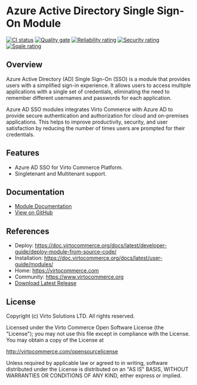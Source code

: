 # Azure Active Directory Single Sign-On Module

[![CI status](https://github.com/VirtoCommerce/vc-module-azure-ad/workflows/Module%20CI/badge.svg?branch=dev)](https://github.com/VirtoCommerce/vc-module-azure-ad/actions?query=workflow%3A"Module+CI") [![Quality gate](https://sonarcloud.io/api/project_badges/measure?project=VirtoCommerce_vc-module-azure-ad&metric=alert_status&branch=dev)](https://sonarcloud.io/dashboard?id=VirtoCommerce_vc-module-azure-ad) [![Reliability rating](https://sonarcloud.io/api/project_badges/measure?project=VirtoCommerce_vc-module-azure-ad&metric=reliability_rating&branch=dev)](https://sonarcloud.io/dashboard?id=VirtoCommerce_vc-module-azure-ad) [![Security rating](https://sonarcloud.io/api/project_badges/measure?project=VirtoCommerce_vc-module-azure-ad&metric=security_rating&branch=dev)](https://sonarcloud.io/dashboard?id=VirtoCommerce_vc-module-azure-ad) [![Sqale rating](https://sonarcloud.io/api/project_badges/measure?project=VirtoCommerce_vc-module-azure-ad&metric=sqale_rating&branch=dev)](https://sonarcloud.io/dashboard?id=VirtoCommerce_vc-module-azure-ad)

## Overview

Azure Active Directory (AD) Single Sign-On (SSO) is a module that provides users with a simplified sign-in experience.
It allows users to access multiple applications with a single set of credentials, eliminating the need to remember
different usernames and passwords for each application.

Azure AD SSO modules integrates Virto Commerce with Azure AD to provide secure authentication and authorization for cloud and on-premises applications.
This helps to improve productivity, security, and user satisfaction by reducing the number of times users are prompted for their credentials.

## Features
* Azure AD SSO for Virto Commerce Platform.
* Singletenant and Multitenant support.
 
## Documentation
* [Module Documentation](https://virtocommerce.com/docs/latest/modules/azure-ad/)
* [View on GitHub](docs/index.md)

## References

* Deploy: https://doc.virtocommerce.org/docs/latest/developer-guide/deploy-module-from-source-code/
* Installation: https://doc.virtocommerce.org/docs/latest/user-guide/modules/
* Home: https://virtocommerce.com
* Community: https://www.virtocommerce.org
* [Download Latest Release](https://github.com/VirtoCommerce/vc-module-azure-ad/releases/latest)

## License

Copyright (c) Virto Solutions LTD.  All rights reserved.

Licensed under the Virto Commerce Open Software License (the "License"); you
may not use this file except in compliance with the License. You may
obtain a copy of the License at

http://virtocommerce.com/opensourcelicense

Unless required by applicable law or agreed to in writing, software
distributed under the License is distributed on an "AS IS" BASIS,
WITHOUT WARRANTIES OR CONDITIONS OF ANY KIND, either express or
implied.
